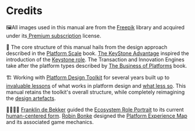 # Credits

🖼All images used in this manual are from the [Freepik](https://www.freepik.com) library and acquired under its[ Premium subscription](https://www.freepik.com/profile/preagreement/getstarted) license. 

📖 The core structure of this manual hails from the design approach described in the [Platform Scale](https://www.amazon.com/Platform-Scale-emerging-business-investment-ebook/dp/B015FAOKJ6) book. [The KeyStone Advantage](https://www.amazon.com/Keystone-Advantage-Ecosystems-Innovation-Sustainability/dp/1591393078) inspired the introduction of the [Keystone role](glossary.md#keystone). The Transaction and Innovation Engines take after the platform types described by [The Business of Platforms](https://www.amazon.com/Business-Platforms-Strategy-Competition-Innovation-ebook/dp/B07DTFNJWR/ref=sr_1_1?crid=ARGN963PP0TX&dchild=1&keywords=business+of+platforms&qid=1587385097&s=digital-text&sprefix=business+of+pla%2Cdigital-text%2C248&sr=1-1) book.

🏗 Working with [Platform Design Toolkit](https://platformdesigntoolkit.com) for several years built up to [invaluable lessons](https://stories.platformdesigntoolkit.com/ing-ron-kersic-platforms-at-scale-bba1ac92fe6) of what works in platform design and [what less so](https://trello.com/c/2QqMIYW4/35-pdt-legacy). This manual retains the toolkit's overall structure, while completely reimagining the [design artefacts](../workshop/canvases.md).

👩🎨👨🎨 [Franklin de Bekker](https://www.linkedin.com/in/franklindebekker/) guided the [Ecosystem Role Portrait](../workshop/canvases.md#ecosystem-role-portrait) to its current [human-centered form](../workshop/canvases.md#ecosystem-role-portrait). [Robin Bonke](https://www.linkedin.com/in/robinbonke/) designed the [Platform Experience Map](../workshop/canvases.md#platform-experience-map) and its associated game mechanics. 

